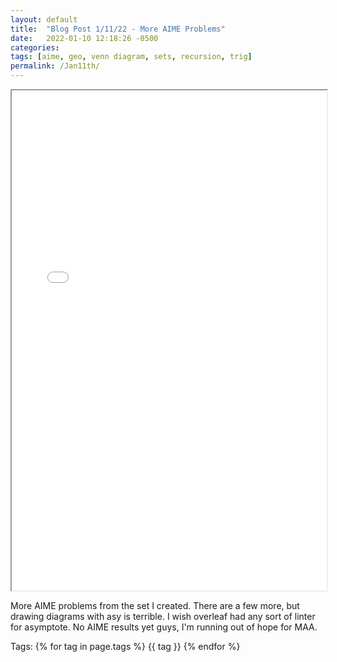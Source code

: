 ```yaml
---
layout: default
title:  "Blog Post 1/11/22 - More AIME Problems"
date:   2022-01-10 12:18:26 -0500
categories:
tags: [aime, geo, venn diagram, sets, recursion, trig]
permalink: /Jan11th/
---
```

  <iframe src="/assets\img\Math_Diary_01_11_22.pdf" width="100%" height="800px">
  </iframe>

More AIME problems from the set I created. There are a few more, but drawing diagrams with asy is terrible.
I wish overleaf had any sort of linter for asymptote.
No AIME results yet guys, I'm running out of hope for MAA.

<p>
Tags:
{% for tag in page.tags %}
  {{ tag }}
{% endfor %}
</p>
